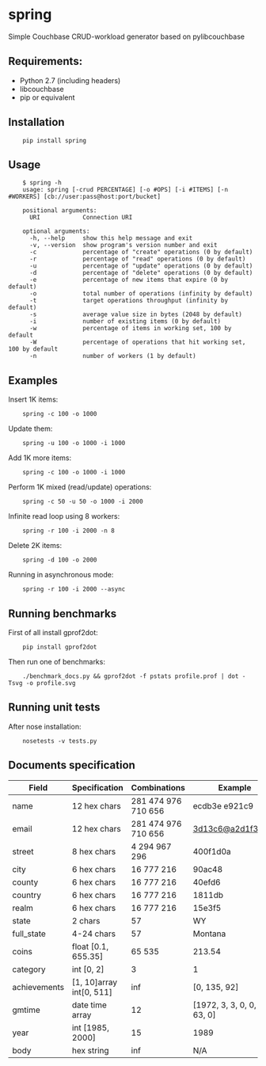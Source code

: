 spring
======

Simple Couchbase CRUD-workload generator based on pylibcouchbase

Requirements:
-------------

* Python 2.7 (including headers)
* libcouchbase
* pip or equivalent

Installation
------------

        pip install spring

Usage
-----

        $ spring -h
        usage: spring [-crud PERCENTAGE] [-o #OPS] [-i #ITEMS] [-n #WORKERS] [cb://user:pass@host:port/bucket]

        positional arguments:
          URI            Connection URI

        optional arguments:
          -h, --help     show this help message and exit
          -v, --version  show program's version number and exit
          -c             percentage of "create" operations (0 by default)
          -r             percentage of "read" operations (0 by default)
          -u             percentage of "update" operations (0 by default)
          -d             percentage of "delete" operations (0 by default)
          -e             percentage of new items that expire (0 by default)
          -o             total number of operations (infinity by default)
          -t             target operations throughput (infinity by default)
          -s             average value size in bytes (2048 by default)
          -i             number of existing items (0 by default)
          -w             percentage of items in working set, 100 by default
          -W             percentage of operations that hit working set, 100 by default
          -n             number of workers (1 by default)

Examples
--------

Insert 1K items:

        spring -c 100 -o 1000

Update them:

        spring -u 100 -o 1000 -i 1000

Add 1K more items:

        spring -c 100 -o 1000 -i 1000

Perform 1K mixed (read/update) operations:

        spring -c 50 -u 50 -o 1000 -i 2000

Infinite read loop using 8 workers:

        spring -r 100 -i 2000 -n 8

Delete 2K items:

        spring -d 100 -o 2000

Running in asynchronous mode:

        spring -r 100 -i 2000 --async

Running benchmarks
------------------

First of all install gprof2dot:

        pip install gprof2dot

Then run one of benchmarks:

        ./benchmark_docs.py && gprof2dot -f pstats profile.prof | dot -Tsvg -o profile.svg

Running unit tests
------------------

After nose installation:

        nosetests -v tests.py

Documents specification
-----------------------

| Field        | Specification            | Combinations           | Example                         |
| -------------| -------------------------| -----------------------| ------------------------------- |
| name         | 12 hex chars             | 281 474 976 710 656    | ecdb3e e921c9                   |
| email        | 12 hex chars             | 281 474 976 710 656    | 3d13c6@a2d1f3.com               |
| street       | 8 hex chars              | 4 294 967 296          | 400f1d0a                        |
| city         | 6 hex chars              | 16 777 216             | 90ac48                          |
| county       | 6 hex chars              | 16 777 216             | 40efd6                          |
| country      | 6 hex chars              | 16 777 216             | 1811db                          |
| realm        | 6 hex chars              | 16 777 216             | 15e3f5                          |
| state        | 2 chars                  | 57                     | WY                              |
| full_state   | 4-24 chars               | 57                     | Montana                         |
| coins        | float [0.1, 655.35]      | 65 535                 | 213.54                          |
| category     | int [0, 2]               | 3                      | 1                               |
| achievements | [1, 10]array int[0, 511] | inf                    | [0, 135, 92]                    |
| gmtime       | date time array          | 12                     | [1972, 3, 3, 0, 0, 0, 4, 63, 0] |
| year         | int [1985, 2000]         | 15                     | 1989                            |
| body         | hex string               | inf                    | N/A                             |
